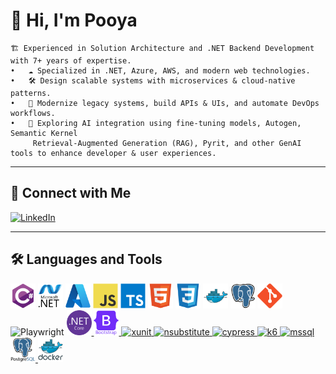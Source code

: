 # 👋 Hi, I'm Pooya

	🏗️ Experienced in Solution Architecture and .NET Backend Development with 7+ years of expertise.
	•	☁️ Specialized in .NET, Azure, AWS, and modern web technologies.
	•	🛠️ Design scalable systems with microservices & cloud-native patterns.
	•	🔄 Modernize legacy systems, build APIs & UIs, and automate DevOps workflows.
	•	🤖 Exploring AI integration using fine-tuning models, Autogen, Semantic Kernel
 		 Retrieval-Augmented Generation (RAG), Pyrit, and other GenAI tools to enhance developer & user experiences.
---

## 🤝 Connect with Me

[![LinkedIn](https://img.shields.io/badge/LinkedIn-0A66C2?style=for-the-badge&logo=linkedin&logoColor=white)](https://www.linkedin.com/in/pooyamohammadian/)

---

## 🛠️ Languages and Tools
<p>
<img src="https://raw.githubusercontent.com/devicons/devicon/master/icons/csharp/csharp-original.svg" width="40"/>
<img src="https://raw.githubusercontent.com/devicons/devicon/master/icons/dot-net/dot-net-original-wordmark.svg" width="40"/>
<img src="https://raw.githubusercontent.com/devicons/devicon/master/icons/azure/azure-original.svg" width="40"/>
<img src="https://raw.githubusercontent.com/devicons/devicon/master/icons/javascript/javascript-original.svg" width="40"/>
<img src="https://raw.githubusercontent.com/devicons/devicon/master/icons/typescript/typescript-original.svg" width="40"/>
<img src="https://raw.githubusercontent.com/devicons/devicon/master/icons/html5/html5-original.svg" width="40"/>
<img src="https://raw.githubusercontent.com/devicons/devicon/master/icons/css3/css3-original.svg" width="40"/>
<img src="https://raw.githubusercontent.com/devicons/devicon/master/icons/docker/docker-original.svg" width="40"/>
<img src="https://raw.githubusercontent.com/devicons/devicon/master/icons/postgresql/postgresql-original.svg" width="40"/>
<img src="https://raw.githubusercontent.com/devicons/devicon/master/icons/git/git-original.svg" width="40"/>
<img src="https://playwright.dev/img/playwright-logo.svg" width="40" alt="Playwright"/>
	<a href="https://dotnet.microsoft.com/" rel="nofollow">
		<img src="https://raw.githubusercontent.com/devicons/devicon/master/icons/dotnetcore/dotnetcore-original.svg" alt="dotnet" width="40" height="40" style="max-width: 100%; height: auto; max-height: 40px;">
	</a>
	<a href="https://getbootstrap.com" rel="nofollow">
		<img src="https://raw.githubusercontent.com/devicons/devicon/master/icons/bootstrap/bootstrap-plain-wordmark.svg" alt="bootstrap" width="40" height="40" style="max-width: 100%; height: auto; max-height: 40px;">
	</a>
	<a href="https://xunit.net/" rel="nofollow">
		<img src="https://camo.githubusercontent.com/d27ddd60363b677d37f39c425c4bfe8e278074b72b9d8ab78d94788ea38fac0a/68747470733a2f2f6769746875622d70726f64756374696f6e2d757365722d61737365742d3632313064662e73332e616d617a6f6e6177732e636f6d2f383431383730302f3235363733393133362d65646663336436612d393464382d343332382d396636362d6133356132323066316133612e706e67" alt="xunit" width="40" height="40" data-canonical-src="https://github-production-user-asset-6210df.s3.amazonaws.com/8418700/256739136-edfc3d6a-94d8-4328-9f66-a35a220f1a3a.png" style="max-width: 100%; height: auto; max-height: 40px;">
	</a>
	<a href="https://nsubstitute.github.io" rel="nofollow">
		<img src="https://camo.githubusercontent.com/fe4419247eb2d59906926f5ec5dca477ce075aed72034c76838da79dc370c144/68747470733a2f2f6769746875622d70726f64756374696f6e2d757365722d61737365742d3632313064662e73332e616d617a6f6e6177732e636f6d2f383431383730302f3237333732353133372d62356466636636352d383963662d346436632d626632392d3334623266633739623565632e706e67" alt="nsubstitute" width="40" height="40" data-canonical-src="https://github-production-user-asset-6210df.s3.amazonaws.com/8418700/273725137-b5dfcf65-89cf-4d6c-bf29-34b2fc79b5ec.png" style="max-width: 100%; height: auto; max-height: 40px;">
	</a>
	<a href="https://www.cypress.io" rel="nofollow">
		<img src="https://raw.githubusercontent.com/simple-icons/simple-icons/6e46ec1fc23b60c8fd0d2f2ff46db82e16dbd75f/icons/cypress.svg" alt="cypress" width="40" height="40" style="max-width: 100%; height: auto; max-height: 40px;">
	</a>
	<a href="https://k6.io/" rel="nofollow">
		<img src="https://camo.githubusercontent.com/af3431827e1089e69d3eb4a8e2dc65b0fbb95c32ee32a9f8f527e0d73fa10114/68747470733a2f2f6769746875622d70726f64756374696f6e2d757365722d61737365742d3632313064662e73332e616d617a6f6e6177732e636f6d2f383431383730302f3235363734303435342d33383031383462362d633264332d346163642d616461352d6565336432666461373432302e706e67" alt="k6" width="40" height="40" data-canonical-src="https://github-production-user-asset-6210df.s3.amazonaws.com/8418700/256740454-380184b6-c2d3-4acd-ada5-ee3d2fda7420.png" style="max-width: 100%; height: auto; max-height: 40px;">
	</a>
	<a href="https://www.microsoft.com/en-us/sql-server" rel="nofollow">
		<img src="https://camo.githubusercontent.com/29dde2a136637475ff7726f780237361f2f1915e8e37b67fadb0b2eb5af21478/68747470733a2f2f7777772e7376677265706f2e636f6d2f73686f772f3330333232392f6d6963726f736f66742d73716c2d7365727665722d6c6f676f2e737667" alt="mssql" width="40" height="40" data-canonical-src="https://www.svgrepo.com/show/303229/microsoft-sql-server-logo.svg" style="max-width: 100%; height: auto; max-height: 40px;">
	</a>
	<a href="https://www.postgresql.org" rel="nofollow">
		<img src="https://raw.githubusercontent.com/devicons/devicon/master/icons/postgresql/postgresql-original-wordmark.svg" alt="postgresql" width="40" height="40" style="max-width: 100%; height: auto; max-height: 40px;">
	</a>
	<a href="https://www.docker.com/" rel="nofollow">
		<img src="https://raw.githubusercontent.com/devicons/devicon/master/icons/docker/docker-original-wordmark.svg" alt="docker" width="40" height="40" style="max-width: 100%; height: auto; max-height: 40px;">
	</a>
</p>
